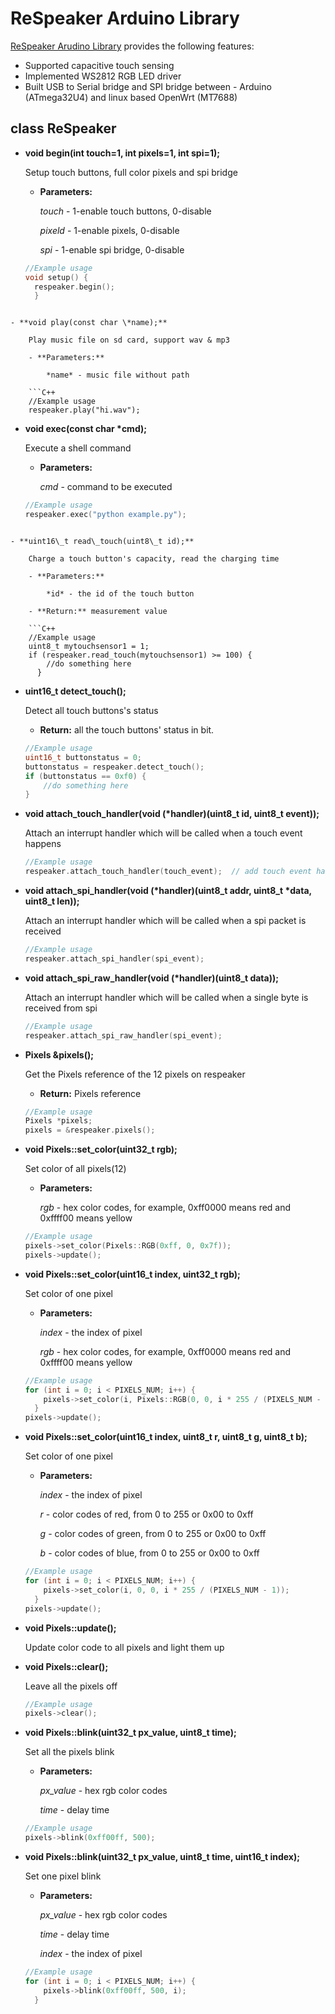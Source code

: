 # ReSpeaker Arduino Library


[ReSpeaker Arudino Library](https://github.com/respeaker/respeaker_arduino_library) provides the following features: 

- Supported capacitive touch sensing
- Implemented WS2812 RGB LED driver
- Built USB to Serial bridge and SPI bridge between - Arduino (ATmega32U4) and linux based OpenWrt (MT7688)


## class ReSpeaker


- **void begin(int touch=1, int pixels=1, int spi=1);**
    
    Setup touch buttons, full color pixels and spi bridge
    
    - **Parameters:**

    	*touch* - 1-enable touch buttons, 0-disable
    	
    	*pixeld* - 1-enable pixels, 0-disable

		*spi* - 1-enable spi bridge, 0-disable

	```C++
	//Example usage
	void setup() {
	  respeaker.begin();
	  }
```
    
- **void play(const char \*name);**
    
    Play music file on sd card, support wav & mp3
    
    - **Parameters:**

		*name* - music file without path

	```C++
	//Example usage
    respeaker.play("hi.wav");
```

- **void exec(const char \*cmd);**
    
    Execute a shell command

	 - **Parameters:**
 
		*cmd* - command to be executed
		
	```C++
	//Example usage
    respeaker.exec("python example.py");
```

- **uint16\_t read\_touch(uint8\_t id);**

	Charge a touch button's capacity, read the charging time
	
	- **Parameters:**

		*id* - the id of the touch button
	
	- **Return:** measurement value

	```C++
	//Example usage
	uint8_t mytouchsensor1 = 1;
	if (respeaker.read_touch(mytouchsensor1) >= 100) {
		//do something here
	  }
```
    
- **uint16\_t detect\_touch();**

	Detect all touch buttons's status
	
	- **Return:** all the touch buttons' status in bit. 
    
    ```C++
    //Example usage
    uint16_t buttonstatus = 0;
    buttonstatus = respeaker.detect_touch();
    if (buttonstatus == 0xf0) {
    	//do something here
    }
    ```

- **void attach\_touch\_handler(void (\*handler)(uint8\_t id, uint8\_t event));**
    
	Attach an interrupt handler which will be called when a touch event happens
	
	```C++
	//Example usage
	respeaker.attach_touch_handler(touch_event);  // add touch event handler
	```

- **void attach\_spi\_handler(void (\*handler)(uint8\_t addr, uint8\_t \*data, uint8\_t len));**     
        
	Attach an interrupt handler which will be called when a spi packet is received
	
	```C++
	//Example usage
	respeaker.attach_spi_handler(spi_event);
	```

- **void attach\_spi\_raw\_handler(void (\*handler)(uint8_t data));** 

	Attach an interrupt handler which will be called when a single byte is received from spi
	
	```C++
	//Example usage
	respeaker.attach_spi_raw_handler(spi_event);
	```

- **Pixels &pixels();**

	Get the Pixels reference of the 12 pixels on respeaker
	
	- **Return:** Pixels reference 

	```C++
	//Example usage
	Pixels *pixels;
	pixels = &respeaker.pixels();
	```
	
- **void Pixels::set\_color(uint32\_t rgb);**

	Set color of all pixels(12)
	
	- **Parameters:**

		*rgb* - hex color codes, for example, 0xff0000 means red and 0xffff00 means yellow
		
	```C++
	//Example usage
	pixels->set_color(Pixels::RGB(0xff, 0, 0x7f));
	pixels->update();
	```
	

- **void Pixels::set\_color(uint16\_t index, uint32\_t rgb);**

	Set color of one pixel

	- **Parameters:**
		
		*index* - the index of pixel
		
		*rgb* - hex color codes, for example, 0xff0000 means red and 0xffff00 means yellow
		
	```C++
	//Example usage
	for (int i = 0; i < PIXELS_NUM; i++) {
		pixels->set_color(i, Pixels::RGB(0, 0, i * 255 / (PIXELS_NUM - 1)));
	  }
	pixels->update();
	```
	
- **void Pixels::set\_color(uint16\_t index, uint8\_t r, uint8\_t g, uint8\_t b);**

	Set color of one pixel

	- **Parameters:**
		
		*index* - the index of pixel
		
		*r* - color codes of red, from 0 to 255 or 0x00 to 0xff
		
		*g* - color codes of green, from 0 to 255 or 0x00 to 0xff
		
		*b* - color codes of blue, from 0 to 255 or 0x00 to 0xff
				
	```C++
	//Example usage
	for (int i = 0; i < PIXELS_NUM; i++) {
		pixels->set_color(i, 0, 0, i * 255 / (PIXELS_NUM - 1));
	  }
	pixels->update();
	```
	
- **void Pixels::update();**

	Update color code to all pixels and light them up

- **void Pixels::clear();**

	Leave all the pixels off
	
	```C++
	//Example usage
	pixels->clear();
	```
	
- **void Pixels::blink(uint32\_t px\_value, uint8\_t time);**

	Set all the pixels blink

	- **Parameters:**

		*px_value* - hex rgb color codes
		
		*time* - 	delay time 
	
	```C++
	//Example usage
	pixels->blink(0xff00ff, 500);
	```

- **void Pixels::blink(uint32\_t px\_value, uint8\_t time, uint16\_t index);**

	Set one pixel blink

	- **Parameters:**

		*px_value* - hex rgb color codes
		
		*time* - 	delay time 
		
		*index* - the index of pixel
	
	```C++
	//Example usage
	for (int i = 0; i < PIXELS_NUM; i++) {
		pixels->blink(0xff00ff, 500, i);
	  }
	```